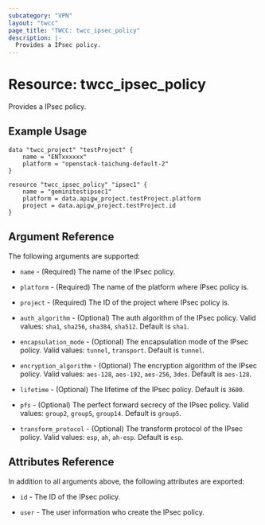 ```yaml
---
subcategory: "VPN"
layout: "twcc"
page_title: "TWCC: twcc_ipsec_policy"
description: |-
  Provides a IPsec policy.
---
```


# Resource: twcc_ipsec_policy

Provides a IPsec policy.

## Example Usage

```hcl
data "twcc_project" "testProject" {
    name = "ENTxxxxxx"
    platform = "openstack-taichung-default-2"
}

resource "twcc_ipsec_policy" "ipsec1" {
    name = "geminitestipsec1"
    platform = data.apigw_project.testProject.platform
    project = data.apigw_project.testProject.id
}
```

## Argument Reference

The following arguments are supported:

* `name` - (Required) The name of the IPsec policy.

* `platform` - (Required) The name of the platform where IPsec policy is.

* `project` - (Required) The ID of the project where IPsec policy is.

* `auth_algorithm` - (Optional) The auth algorithm of the IPsec policy. Valid values: `sha1`, `sha256`, `sha384`, `sha512`. Default is `sha1`.

* `encapsulation_mode` - (Optional) The encapsulation mode of the IPsec policy. Valid values: `tunnel`, `transport`. Default is `tunnel`.

* `encryption_algorithm` - (Optional) The encryption algorithm of the IPsec policy. Valid values: `aes-128`, `aes-192`, `aes-256`, `3des`. Default is `aes-128`.

* `lifetime` - (Optional) The lifetime of the IPsec policy. Default is `3600`.

* `pfs` - (Optional) The perfect forward secrecy of the IPsec policy. Valid values: `group2`, `group5`, `group14`. Default is `group5`.

* `transform_protocol` - (Optional) The transform protocol of the IPsec policy. Valid values: `esp`, `ah`, `ah-esp`. Default is `esp`.

## Attributes Reference

In addition to all arguments above, the following attributes are exported:

* `id` - The ID of the IPsec policy.

* `user` - The user information who create the IPsec policy.
